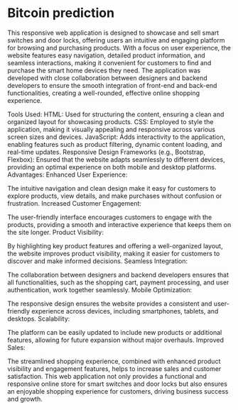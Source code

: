 # Bitcoin prediction

This responsive web application is designed to showcase and sell smart switches and door locks, offering users an intuitive and engaging platform for browsing and purchasing products. With a focus on user experience, the website features easy navigation, detailed product information, and seamless interactions, making it convenient for customers to find and purchase the smart home devices they need. The application was developed with close collaboration between designers and backend developers to ensure the smooth integration of front-end and back-end functionalities, creating a well-rounded, effective online shopping experience.

Tools Used:
HTML: Used for structuring the content, ensuring a clean and organized layout for showcasing products.
CSS: Employed to style the application, making it visually appealing and responsive across various screen sizes and devices.
JavaScript: Adds interactivity to the application, enabling features such as product filtering, dynamic content loading, and real-time updates.
Responsive Design Frameworks (e.g., Bootstrap, Flexbox): Ensured that the website adapts seamlessly to different devices, providing an optimal experience on both mobile and desktop platforms.
Advantages:
Enhanced User Experience:

The intuitive navigation and clean design make it easy for customers to explore products, view details, and make purchases without confusion or frustration.
Increased Customer Engagement:

The user-friendly interface encourages customers to engage with the products, providing a smooth and interactive experience that keeps them on the site longer.
Product Visibility:

By highlighting key product features and offering a well-organized layout, the website improves product visibility, making it easier for customers to discover and make informed decisions.
Seamless Integration:

The collaboration between designers and backend developers ensures that all functionalities, such as the shopping cart, payment processing, and user authentication, work together seamlessly.
Mobile Optimization:

The responsive design ensures the website provides a consistent and user-friendly experience across devices, including smartphones, tablets, and desktops.
Scalability:

The platform can be easily updated to include new products or additional features, allowing for future expansion without major overhauls.
Improved Sales:

The streamlined shopping experience, combined with enhanced product visibility and engagement features, helps to increase sales and customer satisfaction.
This web application not only provides a functional and responsive online store for smart switches and door locks but also ensures an enjoyable shopping experience for customers, driving business success and growth.

